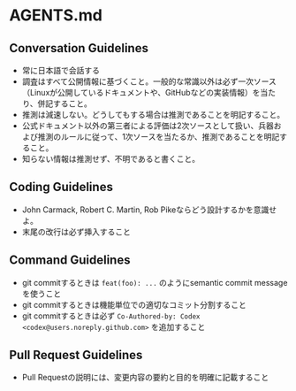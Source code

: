 # AGENTS.md

## Conversation Guidelines

- 常に日本語で会話する
- 調査はすべて公開情報に基づくこと。一般的な常識以外は必ず一次ソース（Linuxが公開しているドキュメントや、GitHubなどの実装情報）を当たり、併記すること。
- 推測は減速しない。どうしてもする場合は推測であることを明記すること。
- 公式ドキュメント以外の第三者による評価は2次ソースとして扱い、兵器および推測のルールに従って、1次ソースを当たるか、推測であることを明記すること。
- 知らない情報は推測せず、不明であると書くこと。

## Coding Guidelines

- John Carmack, Robert C. Martin, Rob Pikeならどう設計するかを意識せよ。
- 末尾の改行は必ず挿入すること

## Command Guidelines
- git commitするときは `feat(foo): ...` のようにsemantic commit messageを使うこと
- git commitするときは機能単位での適切なコミット分割すること
- git commitするときは必ず `Co-Authored-by: Codex <codex@users.noreply.github.com>` を追加すること

## Pull Request Guidelines
- Pull Requestの説明には、変更内容の要約と目的を明確に記載すること


